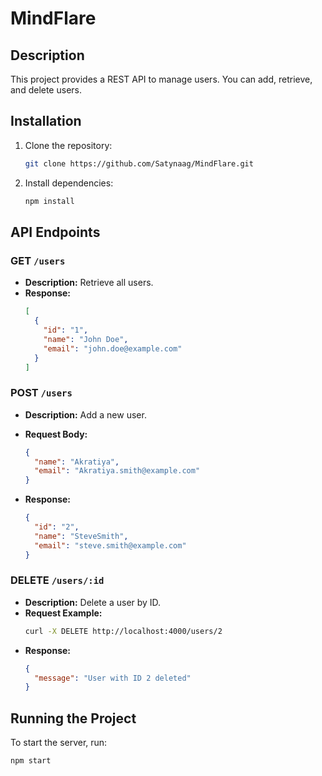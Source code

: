 # MindFlare

## Description
This project provides a REST API to manage users. You can add, retrieve, and delete users.

## Installation

1. Clone the repository:
    ```bash
    git clone https://github.com/Satynaag/MindFlare.git
    ```

2. Install dependencies:
    ```bash
    npm install
    ```

## API Endpoints

### **GET** `/users`
- **Description:** Retrieve all users.
- **Response:**
    ```json
    [
      {
        "id": "1",
        "name": "John Doe",
        "email": "john.doe@example.com"
      }
    ]
    ```

### **POST** `/users`
- **Description:** Add a new user.
- **Request Body:**
    ```json
    {
      "name": "Akratiya",
      "email": "Akratiya.smith@example.com"
    }
    ```

- **Response:**
    ```json
    {
      "id": "2",
      "name": "SteveSmith",
      "email": "steve.smith@example.com"
    }
    ```

### **DELETE** `/users/:id`
- **Description:** Delete a user by ID.
- **Request Example:**
    ```bash
    curl -X DELETE http://localhost:4000/users/2
    ```
- **Response:**
    ```json
    {
      "message": "User with ID 2 deleted"
    }
    ```

## Running the Project

To start the server, run:
```bash
npm start
